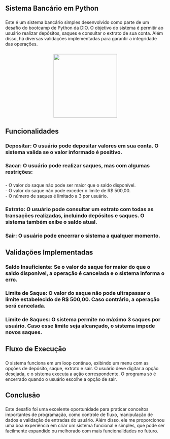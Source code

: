 <h2 align="left">Sistema Bancário em Python</h2>

###

<p align="left">Este é um sistema bancário simples desenvolvido como parte de um desafio do bootcamp de Python da DIO. O objetivo do sistema é permitir ao usuário realizar depósitos, saques e consultar o extrato de sua conta. Além disso, há diversas validações implementadas para garantir a integridade das operações.</p>

###

<div align="center">
  <img height="200" src="https://camo.githubusercontent.com/5162a0ebecec495cc74f8992e3145e4bb4d8f7cb5746685bcc0dd7921dd65814/68747470733a2f2f6173736574732e64696f2e6d652f7771464e4644315f37414b4e314d70625a76757259316355637055585132454c4d6657354269395238564d2f663a776562702f683a3132302f713a38302f4c33527959574e726379396c4e324d7a5a6a566b4e7930794d5445774c5451334e325974596d59784d5330774e6a67334d6a517a4d6a5a6a597a45756347356e"  />
</div>

###

<h2 align="left">Funcionalidades</h2>

###

<h3 align="left">Depositar: O usuário pode depositar valores em sua conta. O sistema valida se o valor informado é positivo.</h3>

###

<h3 align="left">Sacar: O usuário pode realizar saques, mas com algumas restrições:</h3>

###

<p align="left">- O valor do saque não pode ser maior que o saldo disponível.<br>- O valor do saque não pode exceder o limite de R$ 500,00.<br>- O número de saques é limitado a 3 por usuário.</p>

###

<h3 align="left">Extrato: O usuário pode consultar um extrato com todas as transações realizadas, incluindo depósitos e saques. O sistema também exibe o saldo atual.</h3>

###

<h3 align="left">Sair: O usuário pode encerrar o sistema a qualquer momento.</h3>

###

<h2 align="left">Validações Implementadas</h2>

###

<h3 align="left">Saldo Insuficiente: Se o valor do saque for maior do que o saldo disponível, a operação é cancelada e o sistema informa o erro.</h3>

###

<h3 align="left">Limite de Saque: O valor do saque não pode ultrapassar o limite estabelecido de R$ 500,00. Caso contrário, a operação será cancelada.</h3>

###

<h3 align="left">Limite de Saques: O sistema permite no máximo 3 saques por usuário. Caso esse limite seja alcançado, o sistema impede novos saques.</h3>

###

<h2 align="left">Fluxo de Execução</h2>

###

<p align="left">O sistema funciona em um loop contínuo, exibindo um menu com as opções de depósito, saque, extrato e sair. O usuário deve digitar a opção desejada, e o sistema executa a ação correspondente. O programa só é encerrado quando o usuário escolhe a opção de sair.</p>

###

<h2 align="left">Conclusão</h2>

###

<p align="left">Este desafio foi uma excelente oportunidade para praticar conceitos importantes de programação, como controle de fluxo, manipulação de dados e validação de entradas do usuário. Além disso, ele me proporcionou uma boa experiência em criar um sistema funcional e simples, que pode ser facilmente expandido ou melhorado com mais funcionalidades no futuro.</p>

###
